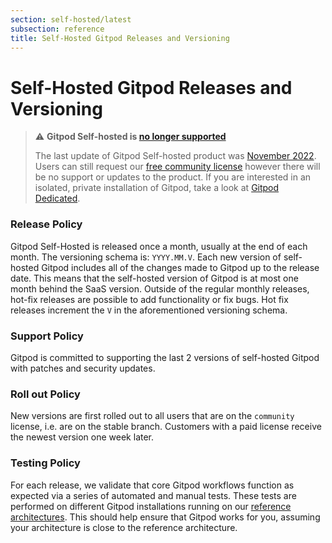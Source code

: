 ```yaml
---
section: self-hosted/latest
subsection: reference
title: Self-Hosted Gitpod Releases and Versioning
---
```


<script context="module">
  export const prerender = true;
</script>

# Self-Hosted Gitpod Releases and Versioning

> ⚠️ **Gitpod Self-hosted is [no longer supported](/blog/introducing-gitpod-dedicated)**
>
> The last update of Gitpod Self-hosted product was [November 2022](/changelog/november-self-hosted-release). Users can still request our [free community license](/community-license) however there will be no support or updates to the product. If you are interested in an isolated, private installation of Gitpod, take a look at [Gitpod Dedicated](/dedicated).

### Release Policy

Gitpod Self-Hosted is released once a month, usually at the end of each month. The versioning schema is: `YYYY.MM.V`. Each new version of self-hosted Gitpod includes all of the changes made to Gitpod up to the release date. This means that the self-hosted version of Gitpod is at most one month behind the SaaS version. Outside of the regular monthly releases, hot-fix releases are possible to add functionality or fix bugs. Hot fix releases increment the `V` in the aforementioned versioning schema.

### Support Policy

Gitpod is committed to supporting the last 2 versions of self-hosted Gitpod with patches and security updates.

### Roll out Policy

New versions are first rolled out to all users that are on the `community` license, i.e. are on the stable branch. Customers with a paid license receive the newest version one week later.

### Testing Policy

<!-- ToDo: link to reference architecture once this is shipped -->

For each release, we validate that core Gitpod workflows function as expected via a series of automated and manual tests. These tests are performed on different Gitpod installations running on our [reference architectures](../latest/reference-architecture). This should help ensure that Gitpod works for you, assuming your architecture is close to the reference architecture.
